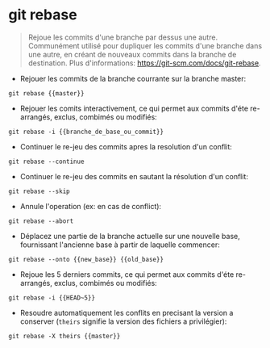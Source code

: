 # git rebase

> Rejoue les commits d'une branche par dessus une autre.
> Communément utilisé pour dupliquer les commits d'une branche dans une autre, en créant de nouveaux commits dans la branche de destination.
> Plus d'informations: <https://git-scm.com/docs/git-rebase>.

- Rejouer les commits de la branche courrante sur la branche master:

`git rebase {{master}}`

- Rejouer les comits interactivement, ce qui permet aux commits d'éte re-arrangés, exclus, combimés ou modifiés:

`git rebase -i {{branche_de_base_ou_commit}}`

- Continuer le re-jeu des commits apres la resolution d'un conflit:

`git rebase --continue`

- Continuer le re-jeu des commits en sautant la résolution d'un conflit:

`git rebase --skip`

- Annule l'operation (ex: en cas de conflict):

`git rebase --abort`

- Déplacez une partie de la branche actuelle sur une nouvelle base, fournissant l'ancienne base à partir de laquelle commencer:

`git rebase --onto {{new_base}} {{old_base}}`

- Rejoue les 5 derniers commits, ce qui permet aux commits d'éte re-arrangés, exclus, combimés ou modifiés:

`git rebase -i {{HEAD~5}}`

- Resoudre automatiquement les conflits en precisant la version a conserver (`theirs` signifie la version des fichiers a privilégier):

`git rebase -X theirs {{master}}`
